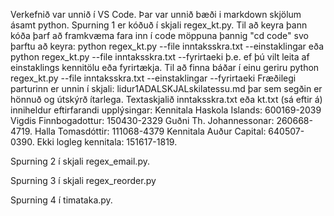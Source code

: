 Verkefnið var unnið í VS Code. Þar var unnið bæði i markdown skjölum ásamt python. 
Spurning 1 er kóðuð í skjali  regex_kt.py. Til að keyra þann kóða þarf að framkvæma fara inn í code möppuna þannig "cd code" svo þarftu að keyra: 
python regex_kt.py --file inntaksskra.txt --einstaklingar eða 
python regex_kt.py --file inntaksskra.txt --fyrirtaeki 
þ.e. ef þú vilt leita af einstaklings kennitölu eða fyrirtækja. Til að finna báðar í einu geriru python regex_kt.py --file inntaksskra.txt --einstaklingar --fyrirtaeki 
Fræðilegi parturinn er unnin í skjali: lidur1ADALSKJALskilatessu.md þar sem segðin er hönnuð og útskýrð ítarlega. Textaskjalið inntaksskra.txt eða kt.txt (sá eftir á) inniheldur eftirfarandi upplýsingar: 
Kennitala Haskola Islands: 600169-2039
Vigdis Finnbogadottur: 150430-2329 
Guðni Th. Johannessonar: 260668-4719. 
Halla Tomasdóttir: 111068-4379
Kennitala Auður Capital: 640507-0390. 
Ekki logleg kennitala: 151617-1819.


Spurning 2 í skjali regex_email.py.


Spurning 3 í skjali regex_reorder.py


Spurning 4 í timataka.py.
